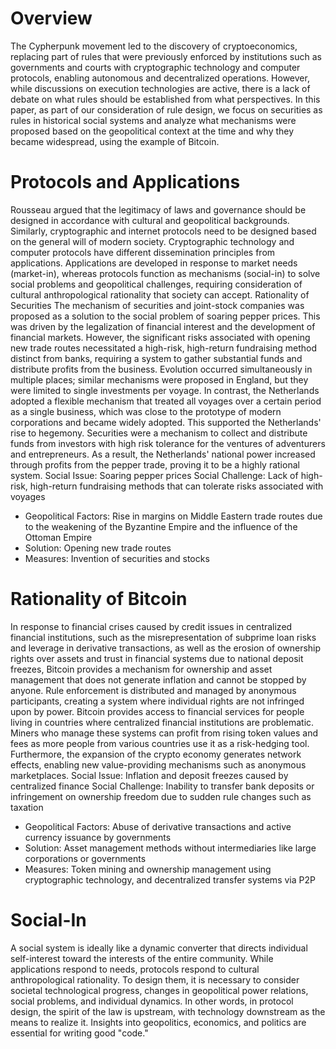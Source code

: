 # Overview

The Cypherpunk movement led to the discovery of cryptoeconomics, replacing part of rules that were previously enforced by institutions such as governments and courts with cryptographic technology and computer protocols, enabling autonomous and decentralized operations. However, while discussions on execution technologies are active, there is a lack of debate on what rules should be established from what perspectives. In this paper, as part of our consideration of rule design, we focus on securities as rules in historical social systems and analyze what mechanisms were proposed based on the geopolitical context at the time and why they became widespread, using the example of Bitcoin.

# Protocols and Applications

Rousseau argued that the legitimacy of laws and governance should be designed in accordance with cultural and geopolitical backgrounds. Similarly, cryptographic and internet protocols need to be designed based on the general will of modern society. Cryptographic technology and computer protocols have different dissemination principles from applications. Applications are developed in response to market needs (market-in), whereas protocols function as mechanisms (social-in) to solve social problems and geopolitical challenges, requiring consideration of cultural anthropological rationality that society can accept.
Rationality of Securities
The mechanism of securities and joint-stock companies was proposed as a solution to the social problem of soaring pepper prices. This was driven by the legalization of financial interest and the development of financial markets. However, the significant risks associated with opening new trade routes necessitated a high-risk, high-return fundraising method distinct from banks, requiring a system to gather substantial funds and distribute profits from the business.
Evolution occurred simultaneously in multiple places; similar mechanisms were proposed in England, but they were limited to single investments per voyage. In contrast, the Netherlands adopted a flexible mechanism that treated all voyages over a certain period as a single business, which was close to the prototype of modern corporations and became widely adopted. This supported the Netherlands' rise to hegemony.
Securities were a mechanism to collect and distribute funds from investors with high risk tolerance for the ventures of adventurers and entrepreneurs. As a result, the Netherlands' national power increased through profits from the pepper trade, proving it to be a highly rational system.
Social Issue: Soaring pepper prices
Social Challenge: Lack of high-risk, high-return fundraising methods that can tolerate risks associated with voyages

- Geopolitical Factors: Rise in margins on Middle Eastern trade routes due to the weakening of the Byzantine Empire and the influence of the Ottoman Empire
- Solution: Opening new trade routes
- Measures: Invention of securities and stocks

# Rationality of Bitcoin

In response to financial crises caused by credit issues in centralized financial institutions, such as the misrepresentation of subprime loan risks and leverage in derivative transactions, as well as the erosion of ownership rights over assets and trust in financial systems due to national deposit freezes, Bitcoin provides a mechanism for ownership and asset management that does not generate inflation and cannot be stopped by anyone. Rule enforcement is distributed and managed by anonymous participants, creating a system where individual rights are not infringed upon by power.
Bitcoin provides access to financial services for people living in countries where centralized financial institutions are problematic. Miners who manage these systems can profit from rising token values and fees as more people from various countries use it as a risk-hedging tool. Furthermore, the expansion of the crypto economy generates network effects, enabling new value-providing mechanisms such as anonymous marketplaces.
Social Issue: Inflation and deposit freezes caused by centralized finance
Social Challenge: Inability to transfer bank deposits or infringement on ownership freedom due to sudden rule changes such as taxation

- Geopolitical Factors: Abuse of derivative transactions and active currency issuance by governments
- Solution: Asset management methods without intermediaries like large corporations or governments
- Measures: Token mining and ownership management using cryptographic technology, and decentralized transfer systems via P2P

# Social-In

A social system is ideally like a dynamic converter that directs individual self-interest toward the interests of the entire community. While applications respond to needs, protocols respond to cultural anthropological rationality. To design them, it is necessary to consider societal technological progress, changes in geopolitical power relations, social problems, and individual dynamics. In other words, in protocol design, the spirit of the law is upstream, with technology downstream as the means to realize it. Insights into geopolitics, economics, and politics are essential for writing good "code."
